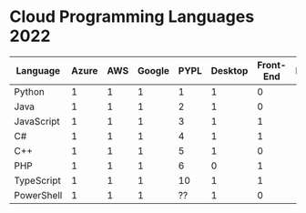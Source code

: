 # Cloud Programming Languages 2022

| Language | Azure | AWS | Google | PYPL | Desktop | Front-End | Backend | Analytics | Salary US | Jobs US |
|----------|-------|-----|--------|------|---------|-----------|---------|-----------|-----------|---------|
| Python     | 1 | 1 | 1 | 1 | 1 | 0 | 1 | 1 | $96,890 | 181,065 |
| Java       |1|1|1|2|1|0|1|1|$93,118|145,193|
| JavaScript |1|1|1|3|1|1|1|1|$90,864|120,468|
| C#         |1|1|1|4|1|1|1|0|$88,947|90,359|
| C++        |1|1|1|5|1|0|1|1|$89,736|77,367|
| PHP        |1|1|1|6|0|1|1|0|$79,499|15,159|
| TypeScript |1|1|1|10|1|1|1|1|$85,756|19,739|
| PowerShell |1|1|1|??|1|0|1|0|$90,000|22,734|
